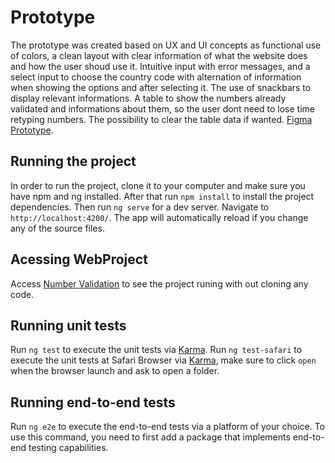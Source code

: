 # Prototype

The prototype was created based on UX and UI concepts as functional use of colors, a clean layout with clear information of what the website does and how the user shoud use it. Intuitive input with error messages, and a select input to choose the country code with alternation of information when showing the options and after selecting it. The use of snackbars to display relevant informations. A table to show the numbers already validated and informations about them, so the user dont need to lose time retyping numbers. The possibility to clear the table data if wanted. [Figma Prototype](https://www.figma.com/file/DT7NiX0qD2wHK74KPMMpw4/G%2BD?node-id=0%3A1).

## Running the project

In order to run the project, clone it to your computer and make sure you have npm and ng installed. After that run `npm install` to install the project dependencies. Then run `ng serve` for a dev server. Navigate to `http://localhost:4200/`. The app will automatically reload if you change any of the source files.

## Acessing WebProject

Access [Number Validation](https://karma-runner.github.io) to see the project runing with out cloning any code.

## Running unit tests

Run `ng test` to execute the unit tests via [Karma](https://karma-runner.github.io).
Run `ng test-safari` to execute the unit tests at Safari Browser via [Karma](https://karma-runner.github.io), make sure to click `open` when the browser launch and ask to open a folder.

## Running end-to-end tests

Run `ng e2e` to execute the end-to-end tests via a platform of your choice. To use this command, you need to first add a package that implements end-to-end testing capabilities.

